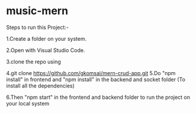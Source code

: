 # music-mern

Steps to run this Project:-

1.Create a folder on your system.

2.Open with Visual Studio Code.

3.clone the repo using

 4.git clone https://github.com/gkomsai/mern-crud-app.git
5.Do "npm install" in frontend and "npm install" in the backend and socket folder (To install all the dependencies)

6.Then "npm start" in the frontend and backend folder to run the project on your local system
